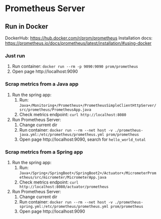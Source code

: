 # Prometheus Server

## Run in Docker
DockerHub: https://hub.docker.com/r/prom/prometheus
Installation docs: https://prometheus.io/docs/prometheus/latest/installation/#using-docker

### Just run
1. Run container: `docker run --rm -p 9090:9090 prom/prometheus`
2. Open page http://localhost:9090

### Scrap metrics from a Java app
1. Run the spring app:
	1. Run:  `Java+/Monitoring+/Prometheus+/PrometheusSimpleClientHttpServer/src/prometheus/PrometheusApp.java`
	2. Check metrics endpoint: `curl http://localhost:8080`
2. Run Prometheus Server:
	1. Change current dir
	1. Run container: `docker run --rm --net host -v ./prometheus-java.yml:/etc/prometheus/prometheus.yml prom/prometheus`
	2. Open page http://localhost:9090, search for `hello_world_total`

### Scrap metrics from a Spring app
1. Run the spring app:
	1. Run:  `Java+/Spring+/SpringBoot+/SpringBoot2+/Actuator+/MicrometerPrometheus/src/micrometer/MicrometerApp.java`
	2. Check metrics endpoint: `curl http://localhost:8080/actuator/prometheus`
2. Run Prometheus Server:
	1. Change current dir
	1. Run container: `docker run --rm --net host -v ./prometheus-spring.yml:/etc/prometheus/prometheus.yml prom/prometheus`
	2. Open page http://localhost:9090
